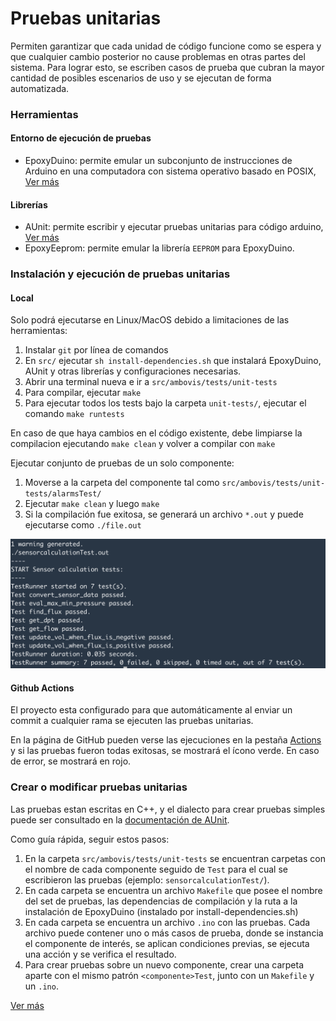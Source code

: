 # Pruebas unitarias

Permiten garantizar que cada unidad de código funcione como se espera y que cualquier cambio posterior no cause problemas en otras partes del sistema. Para lograr esto, se escriben casos de prueba que cubran la mayor cantidad de posibles escenarios de uso y se ejecutan de forma automatizada.

### Herramientas

#### Entorno de ejecución de pruebas
- EpoxyDuino: permite emular un subconjunto de instrucciones de Arduino en una computadora con sistema operativo basado en POSIX, [Ver más](https://github.com/bxparks/EpoxyDuino)

#### Librerías
- AUnit: permite escribir y ejecutar pruebas unitarias para código arduino, [Ver más](https://github.com/bxparks/AUnit)
- EpoxyEeprom: permite emular la librería `EEPROM` para EpoxyDuino.

### Instalación y ejecución de pruebas unitarias

#### Local
Solo podrá ejecutarse en Linux/MacOS debido a limitaciones de las herramientas:

1. Instalar `git` por línea de comandos 
2. En `src/` ejecutar `sh install-dependencies.sh` que instalará EpoxyDuino, AUnit y otras librerías y configuraciones necesarias.
3. Abrir una terminal nueva e ir a `src/ambovis/tests/unit-tests`
4. Para compilar, ejecutar `make`
5. Para ejecutar todos los tests bajo la carpeta `unit-tests/`, ejecutar el comando `make runtests`

En caso de que haya cambios en el código existente, debe limpiarse la compilacion ejecutando
`make clean` y volver a compilar con `make`

Ejecutar conjunto de pruebas de un solo componente:
1. Moverse a la carpeta del componente tal como `src/ambovis/tests/unit-tests/alarmsTest/`
2. Ejecutar `make clean` y luego `make`
3. Si la compilación fue exitosa, se generará un archivo `*.out` y puede ejecutarse como `./file.out`

![Test output sample](images/aunit-test-sample.png)

#### Github Actions

El proyecto esta configurado para que automáticamente al enviar un commit a cualquier rama se ejecuten las pruebas unitarias.

En la página de GitHub pueden verse las ejecuciones en la pestaña [Actions](https://github.com/luchete80/ambovis/actions) y si las pruebas fueron todas exitosas, se mostrará el ícono verde. En caso de error, se mostrará en rojo.

### Crear o modificar pruebas unitarias

Las pruebas estan escritas en C++, y el dialecto para crear pruebas simples puede ser consultado en la [documentación de AUnit](https://github.com/bxparks/AUnit#Usage).

Como guía rápida, seguir estos pasos:
1. En la carpeta `src/ambovis/tests/unit-tests` se encuentran carpetas con el nombre de cada componente seguido de `Test` para el cual se escribieron las pruebas (ejemplo: `sensorcalculationTest/`).
2. En cada carpeta se encuentra un archivo `Makefile` que posee el nombre del set de pruebas, las dependencias de compilación y la ruta a la instalación de EpoxyDuino (instalado por install-dependencies.sh)
3. En cada carpeta se encuentra un archivo `.ino` con las pruebas. Cada archivo puede contener uno o más casos de prueba, donde se instancia el componente de interés, se aplican condiciones previas, se ejecuta una acción y se verifica el resultado. 
4. Para crear pruebas sobre un nuevo componente, crear una carpeta aparte con el mismo patrón `<componente>Test`, junto con un `Makefile` y un `.ino`.

[Ver más](software_quality.md)

